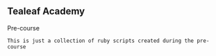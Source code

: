 ## Tealeaf Academy

Pre-course

    This is just a collection of ruby scripts created during the pre-course

